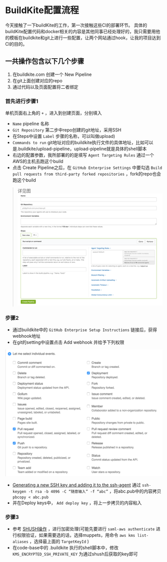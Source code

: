 # BuildKite配置流程
今天接触了一下buildKite的工作，第一次接触这些CI的部署环节。
具体的buildKite配置代码和docker相关的内容是其他同事已经处理好的，我只需要用他的模板在buildkite和git上进行一些配置，让两个网站通过hook，让我的项目达到CI的目的。

## 一共操作包含以下几个步骤
1. 在buildkite.com 创建一个 New Pipeline
2. 在git上面创建对应的repo
3. 通过代码以及页面配置将二者绑定

### 首先进行步骤1
单机页面右上角的 `+` ，进入到创建页面，分别填入 
* `Name` pipeline 名称 
* `Git Repository` 第二步中repo创建的git地址，采用SSH 
* 在Steps中设置 `Label` 步骤的名称，可以叫做upload)
* `Commands to run`  git地址对应的buildkite执行文件的具体地址，比如可以是.buildkite/upload-pipeline，upload-pipeline就是具体的shell脚本
* 右边的配置参数，我所部署的的是填写 `Agent Targeting Rules` 通过一个AWS的主机去跑这个build
* 点击 Create Pipeline之后，在 `GitHub Enterprise Settings` 中要勾选 `Build pull requests from third-party forked repositories` ，fork的repo也会跑这个build 

> 详见图  
![](image/96A3074A-750D-4062-BA2B-00286948331A.png)

### 步骤2
* 通过buildkite中的 `GitHub Enterprise Setup Instructions` 链接后，获得webhook地址
* 在git的setting中设置点击 Add webhook 并给予下列权限

![](image/DAE90A97-271F-4832-A9E5-0F7B7CBEDF48.png)
* [Generating a new SSH key and adding it to the ssh-agent](https://help.github.com/enterprise/2.7/user/articles/generating-a-new-ssh-key-and-adding-it-to-the-ssh-agent/)  通过  `ssh-keygen -t rsa -b 4096 -C “随意输入” -f “abc”` ，将abc.pub中的内容拷贝 `pbcopy < abc.pub` 
* 并在Deploy keys中， `Add deploy key` ，将上一步拷贝的内容粘入

### 步骤3
* 参考 [SHUSH操作](https://github.com/realestate-com-au/shush) ，进行加密处理(可能先要进行 `saml-aws authenticate` 进行权限验证，如果需要选的话，选择muppets，用命令 `aws kms list-aliases` ，选择最上面的 `TargetKeyId` )
* 在code-base中的 .buildkite 执行的shell脚本中，修改 ` KMS_ENCRYPTED_SSH_PRIVATE_KEY` 为通过shush后获取的key即可